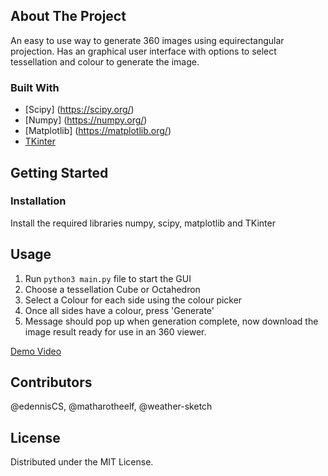 ## About The Project

An easy to use way to generate 360 images using equirectangular projection.
Has an graphical user interface with options to select tessellation and colour to generate the image.




### Built With

* [Scipy] (https://scipy.org/)
* [Numpy] (https://numpy.org/)
* [Matplotlib] (https://matplotlib.org/)
* [TKinter](https://docs.python.org/3/library/tkinter.html)



<!-- GETTING STARTED -->
## Getting Started


### Installation

Install the required libraries numpy, scipy, matplotlib and TKinter


## Usage

1. Run `python3 main.py` file to start the GUI
2. Choose a tessellation Cube or Octahedron
3. Select a Colour for each side using the colour picker
4. Once all sides have a colour, press 'Generate'
5. Message should pop up when generation complete, now download the image result ready for use in an 360 viewer.

[Demo Video](https://youtu.be/xTcL9EMgLiE)

## Contributors

@edennisCS, @matharotheelf, @weather-sketch

## License
Distributed under the MIT License.
